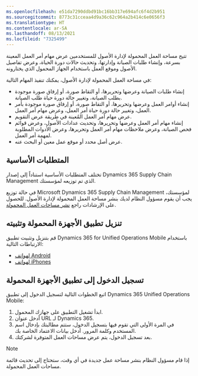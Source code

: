 ```yaml
---
ms.openlocfilehash: e51da7290ddbd91bc16bb317e694afc6f4d2b951
ms.sourcegitcommit: 8773c31cceaa4d9a36c62c964a2b414c6e0656f3
ms.translationtype: HT
ms.contentlocale: ar-SA
ms.lasthandoff: 08/13/2021
ms.locfileid: "7325499"
---
```

تتيح مساحة العمل المحمولة لإدارة الأصول للمستخدمين عرض مهام أمر العمل المعينة بسرعة، وإنشاء طلبات الصيانة وإدارتها، وتحديث حالات دورة الحياة، وعرض تفاصيل الأصول وموقع العمل باستخدام الجهاز المحمول الذي يختارونه.

في مساحة العمل المحمولة لإدارة الأصول، يمكنك تنفيذ المهام التالية:

- إنشاء طلبات الصيانة وعرضها وتحريرها، أو التقاط صورة، أو إرفاق صورة موجودة بطلب الصيانة، وتغيير حالة دورة حياة طلب الصيانة.
- إنشاء أوامر العمل وعرضها وتحريرها، أو التقاط صورة، أو إرفاق صورة موجودة بأمر العمل، وتغيير حالة دورة حياة أمر العمل، وعرض مهام أمر العمل.
- عرض مهام أمر العمل المُعينة في طريقة عرض التقويم.
- إنشاء مهام أمر العمل وعرضها وتحريرها، وتحديث عدادات الأصول، وعرض قوائم فحص الصيانة، وعرض ملاحظات مهام أمر العمل وتحريرها، وعرض الأدوات المطلوبة لمهمة أمر العمل.
- عرض أصل محدد أو موقع عمل معين أو البحث عنه.

## <a name="prerequisites"></a>المتطلبات الأساسية
تختلف المتطلبات الأساسية استناداً إلى إصدار Dynamics 365 Supply Chain Management الذي تم توزيعه لمؤسستك.

في حالة توزيع Microsoft Dynamics 365 Supply Chain Management لمؤسستك، يجب أن يقوم مسؤول النظام لديك بنشر مساحة العمل المحمولة لإدارة الأصول. للحصول على الإرشادات راجع [نشر مساحات العمل المحمولة](/dynamics365/fin-ops-core/dev-itpro/mobile-apps/publish-mobile-workspace/?azure-portal=true).

## <a name="download-and-install-the-mobile-app"></a>تنزيل تطبيق الأجهزة المحمولة وتثبيته
قم بتنزيل وتثبيت تطبيق Dynamics 365 for Unified Operations Mobile باستخدام الارتباطات التالية:

- [لهواتف Android](https://play.google.com/store/apps/details?id=com.microsoft.dynamics365.operations.mobile) 
- [لهواتف iPhones](https://apps.apple.com/app/dynamics-365-for-operations/id1180836730/?azure-portal=true) 

## <a name="sign-in-to-the-mobile-app"></a>تسجيل الدخول إلى تطبيق الأجهزة المحمولة
اتبع الخطوات التالية لتسجيل الدخول إلى تطبيق Dynamics 365 Unified Operations Mobile: 

1.  ابدأ تشغيل التطبيق على جهازك المحمول.
2.  أدخل عنوان URL لـ Dynamics 365.
3.  في المرة الأولى التي تقوم فيها بتسجيل الدخول، ستتم مطالبتك بإدخال اسم المستخدم وكلمة المرور. أدخل بيانات الاعتماد الخاصة بك.
4.  بعد تسجيل الدخول، يتم عرض مساحات العمل المتوفرة لشركتك. 
 
> [!NOTE]
> إذا قام مسؤول النظام بنشر مساحة عمل جديدة في أي وقت، ستحتاج إلى تحديث قائمة مساحات العمل المحمولة.
